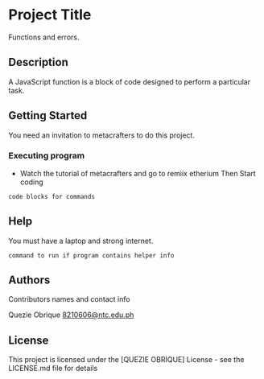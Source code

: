 # Project Title

Functions and errors.

## Description

A JavaScript function is a block of code designed to perform a particular task.


## Getting Started

You need an invitation to metacrafters to do this project.
### Executing program

* Watch the tutorial of metacrafters and go to remiix etherium
Then Start coding
```
code blocks for commands
```

## Help

You must have a laptop and strong internet.
```
command to run if program contains helper info
```

## Authors

Contributors names and contact info

Quezie Obrique 
8210606@ntc.edu.ph
## License

This project is licensed under the [QUEZIE OBRIQUE] License - see the LICENSE.md file for details
